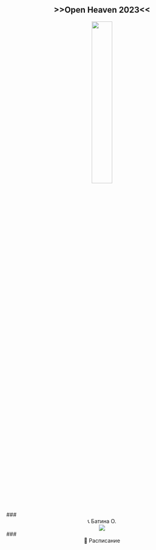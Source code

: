 ## <a style="display:none;" href="https://andmi3.github.io">andmi3.github.io</a>

## <center>>>Open Heaven 2023<<</center>

<center><img src="https://barcode.tec-it.com/barcode.ashx?data=tel%3a89108106354&code=QRCode&translate-esc=on" style="width: 33%; height: auto;"/></center>
### <center>📞 Батина О.</center>

<center><img src="https://barcode.tec-it.com/barcode.ashx?data=https%3a%2f%2foh.godschurch.ru%23schedue&code=QRCode&translate-esc=on" style="width: 33% height: auto;"/></center>
### <center>📆 Расписание</center>
